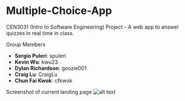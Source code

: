 # Multiple-Choice-App
CEN3031 (Intro to Software Engineering) Project - A web app to answer quizzes in real time in class.

Group Members
* **Sergio Puleri**: spuleri
* **Kevin Wu**: kwu23
* **Dylan Richardson**: goozie001
* **Craig Lu**: CraigLu
* **Chun Fai Kwok**: cfkwok

Screenshot of current landing page
![alt text](http://i.imgur.com/sEjTM25.png?1 "Landing Page")


